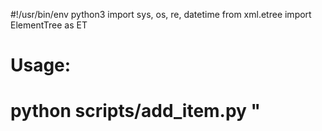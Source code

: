 #!/usr/bin/env python3
import sys, os, re, datetime
from xml.etree import ElementTree as ET

# Usage:
#   python scripts/add_item.py "<title>" "<link>" "<description>" [guid]
#
# Example:
#   python scripts/add_item.py "Trail Report – Titus Canyon" "https://4x4trailrunners.com/trails/titus-canyon" "Fresh trail conditions & tips"

def rfc2822_now():
    # Publer/GitHub Pages are fine with RFC 2822 timestamps
    return datetime.datetime.utcnow().strftime("%a, %d %b %Y %H:%M:%S +0000")

def ensure_channel(tree):
    rss = tree.getroot()
    if rss.tag != "rss":
        raise RuntimeError("Root element must be <rss>")
    ch = rss.find("channel")
    if ch is None:
        ch = ET.SubElement(rss, "channel")
    return ch

def load_tree(path):
    if not os.path.exists(path):
        # create minimal feed skeleton
        rss = ET.Element("rss", {"version": "2.0"})
        ch = ET.SubElement(rss, "channel")
        ET.SubElement(ch, "title").text = "Riggs Autoposts"
        ET.SubElement(ch, "link").text = "https://4x4trailrunners.com/"
        ET.SubElement(ch, "description").text = "Automated feed from Riggs"
        ET.SubElement(ch, "lastBuildDate").text = rfc2822_now()
        return ET.ElementTree(rss)
    return ET.parse(path)

def insert_item(channel, title, link, desc, guid=None, pubdate=None, max_items=50):
    if pubdate is None:
        pubdate = rfc2822_now()

    # Use a stable GUID: prefer explicit guid, otherwise fall back to the link
    if guid is None or not guid.strip():
        guid = link

    # De-dup: if an item with this GUID already exists, skip
    existing_guids = {i.findtext("guid") for i in channel.findall("item")}
    if guid in existing_guids:
        # Optional: you could update the existing item's description/pubDate here instead
        return

    # Build <item>
    item = ET.Element("item")
    ET.SubElement(item, "title").text = title
    ET.SubElement(item, "link").text = link
    ET.SubElement(item, "description").text = desc
    ET.SubElement(item, "pubDate").text = pubdate
    ET.SubElement(item, "guid").text = guid

    # Insert newest first
    items = channel.findall("item")
    if items:
        channel.insert(list(channel).index(items[0]), item)
    else:
        channel.append(item)

    # Update lastBuildDate
    lbd = channel.find("lastBuildDate")
    if lbd is None:
        lbd = ET.SubElement(channel, "lastBuildDate")
    lbd.text = rfc2822_now()

    # Trim old items
    items = channel.findall("item")
    for old in items[max_items:]:
        channel.remove(old)


    # update lastBuildDate
    lbd = channel.find("lastBuildDate")
    if lbd is None:
        lbd = ET.SubElement(channel, "lastBuildDate")
    lbd.text = rfc2822_now()

    # trim old items
    items = channel.findall("item")
    for old in items[max_items:]:
        channel.remove(old)

def main():
    if len(sys.argv) < 4:
        print("Usage: python scripts/add_item.py \"<title>\" \"<link>\" \"<description>\" [guid]", file=sys.stderr)
        sys.exit(1)

    title, link, desc = sys.argv[1], sys.argv[2], sys.argv[3]
    guid = sys.argv[4] if len(sys.argv) > 4 else None

    feed_path = os.path.join(os.path.dirname(__file__), "..", "feed.xml")
    feed_path = os.path.abspath(feed_path)

    tree = load_tree(feed_path)
    channel = ensure_channel(tree)
    insert_item(channel, title, link, desc, guid=guid)

    # Pretty print (ElementTree doesn't indent by default)
    ET.indent(tree, space="  ", level=0)  # Python 3.9+
    with open(feed_path, "wb") as f:
        tree.write(f, encoding="UTF-8", xml_declaration=True)

    print(f"Updated {feed_path}")

if __name__ == "__main__":
    main()
